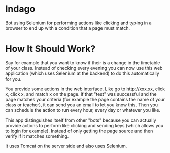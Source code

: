Indago
======

Bot using Selenium for performing actions like clicking and typing in a browser to end up with a condition that a page must match.

How It Should Work?
======

Say for example that you want to know if their is a change in the timetable of your class. Instead of checking every evening you can now use this web application (which uses Selenium at the backend) to do this automatically for you.

You provide some actions in the web interface. Like go to http://xxx.xx, click x, click x, and match x on the page. If that "test" was successful and the page matches your criteria (for example the page contains the name of your class or teacher), it can send you an email to let you know this. Then you can schedule the action to run every hour, every day or whatever you like.

This app distinguishes itself from other "bots" because you can actually provide actions to perform like clicking and sending keys (which allows you to login for example). Instead of only getting the page source and then verify if it matches something.

It uses Tomcat on the server side and also uses Selenium.
